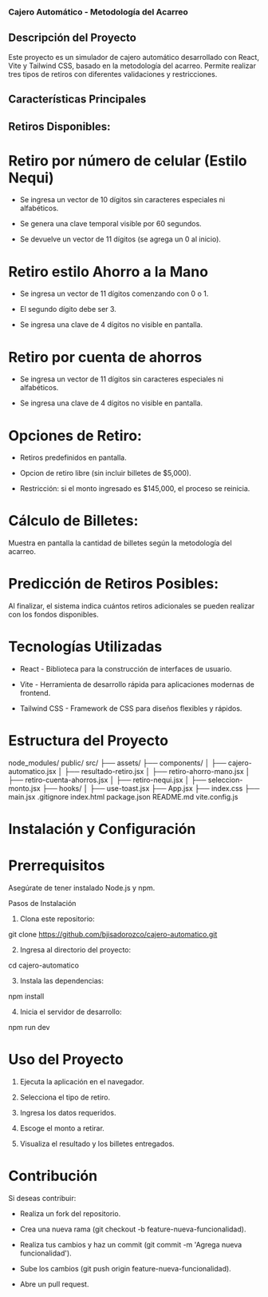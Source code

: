 ### Cajero Automático - Metodología del Acarreo

## Descripción del Proyecto

Este proyecto es un simulador de cajero automático desarrollado con React, Vite y Tailwind CSS, basado en la metodología del acarreo. Permite realizar tres tipos de retiros con diferentes validaciones y restricciones.

## Características Principales

## Retiros Disponibles:

# Retiro por número de celular (Estilo Nequi)

- Se ingresa un vector de 10 dígitos sin caracteres especiales ni alfabéticos.

- Se genera una clave temporal visible por 60 segundos.

- Se devuelve un vector de 11 dígitos (se agrega un 0 al inicio).

# Retiro estilo Ahorro a la Mano

- Se ingresa un vector de 11 dígitos comenzando con 0 o 1.

- El segundo dígito debe ser 3.

- Se ingresa una clave de 4 dígitos no visible en pantalla.

# Retiro por cuenta de ahorros

- Se ingresa un vector de 11 dígitos sin caracteres especiales ni alfabéticos.

- Se ingresa una clave de 4 dígitos no visible en pantalla.

# Opciones de Retiro:

- Retiros predefinidos en pantalla.

- Opcion de retiro libre (sin incluir billetes de $5,000).

- Restricción: si el monto ingresado es $145,000, el proceso se reinicia.

# Cálculo de Billetes:

Muestra en pantalla la cantidad de billetes según la metodología del acarreo.

# Predicción de Retiros Posibles:

Al finalizar, el sistema indica cuántos retiros adicionales se pueden realizar con los fondos disponibles.

# Tecnologías Utilizadas

* React - Biblioteca para la construcción de interfaces de usuario.

* Vite - Herramienta de desarrollo rápida para aplicaciones modernas de frontend.

* Tailwind CSS - Framework de CSS para diseños flexibles y rápidos.

# Estructura del Proyecto

node_modules/
public/
src/
  ├── assets/
  ├── components/
  │   ├── cajero-automatico.jsx
  │   ├── resultado-retiro.jsx
  │   ├── retiro-ahorro-mano.jsx
  │   ├── retiro-cuenta-ahorros.jsx
  │   ├── retiro-nequi.jsx
  │   ├── seleccion-monto.jsx
  ├── hooks/
  │   ├── use-toast.jsx
  ├── App.jsx
  ├── index.css
  ├── main.jsx
.gitignore
index.html
package.json
README.md
vite.config.js

# Instalación y Configuración

# Prerrequisitos

Asegúrate de tener instalado Node.js y npm.

Pasos de Instalación

1. Clona este repositorio:

git clone https://github.com/bjisadorozco/cajero-automatico.git

2. Ingresa al directorio del proyecto:

cd cajero-automatico

3. Instala las dependencias:

npm install

4. Inicia el servidor de desarrollo:

npm run dev

# Uso del Proyecto

1. Ejecuta la aplicación en el navegador.

2. Selecciona el tipo de retiro.

3. Ingresa los datos requeridos.

4. Escoge el monto a retirar.

5. Visualiza el resultado y los billetes entregados.

# Contribución

Si deseas contribuir:

* Realiza un fork del repositorio.

* Crea una nueva rama (git checkout -b feature-nueva-funcionalidad).

* Realiza tus cambios y haz un commit (git commit -m 'Agrega nueva funcionalidad').

* Sube los cambios (git push origin feature-nueva-funcionalidad).

* Abre un pull request.
